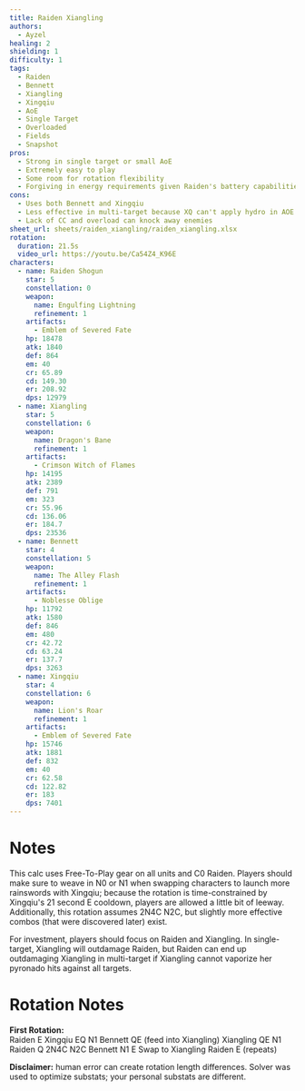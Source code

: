 ```yaml
---
title: Raiden Xiangling
authors:
  - Ayzel
healing: 2
shielding: 1
difficulty: 1
tags:
  - Raiden
  - Bennett
  - Xiangling
  - Xingqiu
  - AoE
  - Single Target
  - Overloaded
  - Fields
  - Snapshot
pros:
  - Strong in single target or small AoE
  - Extremely easy to play
  - Some room for rotation flexibility
  - Forgiving in energy requirements given Raiden's battery capabilities
cons:
  - Uses both Bennett and Xingqiu
  - Less effective in multi-target because XQ can't apply hydro in AOE
  - Lack of CC and overload can knock away enemies
sheet_url: sheets/raiden_xiangling/raiden_xiangling.xlsx
rotation:
  duration: 21.5s
  video_url: https://youtu.be/Ca54Z4_K96E
characters:
  - name: Raiden Shogun
    star: 5
    constellation: 0
    weapon:
      name: Engulfing Lightning
      refinement: 1
    artifacts:
      - Emblem of Severed Fate
    hp: 18478
    atk: 1840
    def: 864
    em: 40
    cr: 65.89
    cd: 149.30
    er: 208.92
    dps: 12979
  - name: Xiangling
    star: 5
    constellation: 6
    weapon:
      name: Dragon's Bane
      refinement: 1
    artifacts:
      - Crimson Witch of Flames
    hp: 14195
    atk: 2389
    def: 791
    em: 323
    cr: 55.96
    cd: 136.06
    er: 184.7
    dps: 23536
  - name: Bennett
    star: 4
    constellation: 5
    weapon:
      name: The Alley Flash
      refinement: 1
    artifacts:
      - Noblesse Oblige
    hp: 11792
    atk: 1580
    def: 846
    em: 480
    cr: 42.72
    cd: 63.24
    er: 137.7
    dps: 3263
  - name: Xingqiu
    star: 4
    constellation: 6
    weapon:
      name: Lion's Roar
      refinement: 1
    artifacts:
      - Emblem of Severed Fate
    hp: 15746
    atk: 1881
    def: 832
    em: 40
    cr: 62.58
    cd: 122.82
    er: 183
    dps: 7401
---
```


# **Notes**

This calc uses Free-To-Play gear on all units and C0 Raiden. Players should make sure to weave in N0 or N1 when swapping characters to launch more rainswords with Xingqiu; because the rotation is time-constrained by Xingqiu's 21 second E cooldown, players are allowed a little bit of leeway. Additionally, this rotation assumes 2N4C N2C, but slightly more effective combos (that were discovered later) exist. 

For investment, players should focus on Raiden and Xiangling. In single-target, Xiangling will outdamage Raiden, but Raiden can end up outdamaging Xiangling in multi-target if Xiangling cannot vaporize her pyronado hits against all targets. 

# **Rotation Notes**

**First Rotation:**  
Raiden E
Xingqiu EQ N1
Bennett QE (feed into Xiangling)
Xiangling QE N1
Raiden Q 2N4C N2C
Bennett N1 E
Swap to Xiangling
Raiden E (repeats)

**Disclaimer:** human error can create rotation length differences. Solver was used to optimize substats; your personal substats are different.